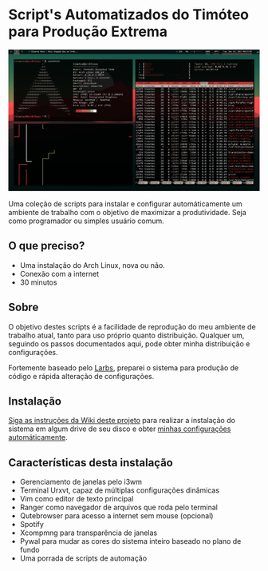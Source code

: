 # Script's Automatizados do Timóteo para Produção Extrema

![Imagem 1](img1.png)

Uma coleção de scripts para instalar e configurar automáticamente um ambiente de trabalho com o objetivo de maximizar a produtividade. Seja como programador ou simples usuário comum.

## O que preciso?
+ Uma instalação do Arch Linux, nova ou não.
+ Conexão com a internet
+ 30 minutos

## Sobre 

O objetivo destes scripts é a facilidade de reprodução do meu ambiente de trabalho atual, tanto para uso próprio quanto distribuição. Qualquer um, seguindo os passos documentados aqui, pode obter minha distribuição e configurações.

Fortemente baseado pelo [Larbs](https://github.com/LukeSmithxyz/LARBS), preparei o sistema para produção de código e rápida alteração de configurações.

## Instalação 

[Siga as instruções da Wiki deste projeto](https://github.com/Timoteohss/SATPX/wiki/Arch-linux-para-iniciantes) para realizar a instalação do sistema em algum drive de seu disco e obter [minhas configurações automáticamente](https://github.com/Timoteohss/dotfiles).

## Características desta instalação 
+ Gerenciamento de janelas pelo i3wm
+ Terminal Urxvt, capaz de múltiplas configurações dinâmicas
+ Vim como editor de texto principal
+ Ranger como navegador de arquivos que roda pelo terminal
+ Qutebrowser para acesso a internet sem mouse (opcional)
+ Spotify
+ Xcompmng para transparência de janelas
+ Pywal para mudar as cores do sistema inteiro baseado no plano de fundo
+ Uma porrada de scripts de automação
